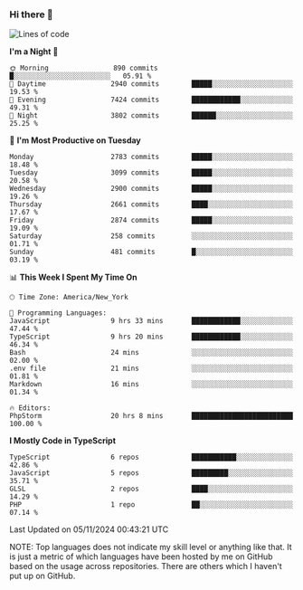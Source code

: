 ### Hi there 👋

<!--
**LynxJinxxy/LynxJinxxy** is a ✨ _special_ ✨ repository because its `README.md` (this file) appears on your GitHub profile.

Here are some ideas to get you started:

- 🔭 I’m currently working on ...
- 🌱 I’m currently learning ...
- 👯 I’m looking to collaborate on ...
- 🤔 I’m looking for help with ...
- 💬 Ask me about ...
- 📫 How to reach me: ...
- 😄 Pronouns: ...
- ⚡ Fun fact: ...
-->

<!--START_SECTION:waka-->
![Lines of code](https://img.shields.io/badge/From%20Hello%20World%20I%27ve%20Written-32.0%20million%20lines%20of%20code-blue)

**I'm a Night 🦉** 

```text
🌞 Morning                890 commits         █░░░░░░░░░░░░░░░░░░░░░░░░   05.91 % 
🌆 Daytime                2940 commits        █████░░░░░░░░░░░░░░░░░░░░   19.53 % 
🌃 Evening                7424 commits        ████████████░░░░░░░░░░░░░   49.31 % 
🌙 Night                  3802 commits        ██████░░░░░░░░░░░░░░░░░░░   25.25 % 
```
📅 **I'm Most Productive on Tuesday** 

```text
Monday                   2783 commits        █████░░░░░░░░░░░░░░░░░░░░   18.48 % 
Tuesday                  3099 commits        █████░░░░░░░░░░░░░░░░░░░░   20.58 % 
Wednesday                2900 commits        █████░░░░░░░░░░░░░░░░░░░░   19.26 % 
Thursday                 2661 commits        ████░░░░░░░░░░░░░░░░░░░░░   17.67 % 
Friday                   2874 commits        █████░░░░░░░░░░░░░░░░░░░░   19.09 % 
Saturday                 258 commits         ░░░░░░░░░░░░░░░░░░░░░░░░░   01.71 % 
Sunday                   481 commits         █░░░░░░░░░░░░░░░░░░░░░░░░   03.19 % 
```


📊 **This Week I Spent My Time On** 

```text
🕑︎ Time Zone: America/New_York

💬 Programming Languages: 
JavaScript               9 hrs 33 mins       ████████████░░░░░░░░░░░░░   47.44 % 
TypeScript               9 hrs 20 mins       ████████████░░░░░░░░░░░░░   46.34 % 
Bash                     24 mins             ░░░░░░░░░░░░░░░░░░░░░░░░░   02.00 % 
.env file                21 mins             ░░░░░░░░░░░░░░░░░░░░░░░░░   01.81 % 
Markdown                 16 mins             ░░░░░░░░░░░░░░░░░░░░░░░░░   01.34 % 

🔥 Editors: 
PhpStorm                 20 hrs 8 mins       █████████████████████████   100.00 % 
```

**I Mostly Code in TypeScript** 

```text
TypeScript               6 repos             ███████████░░░░░░░░░░░░░░   42.86 % 
JavaScript               5 repos             █████████░░░░░░░░░░░░░░░░   35.71 % 
GLSL                     2 repos             ████░░░░░░░░░░░░░░░░░░░░░   14.29 % 
PHP                      1 repo              ██░░░░░░░░░░░░░░░░░░░░░░░   07.14 % 
```




 Last Updated on 05/11/2024 00:43:21 UTC
<!--END_SECTION:waka-->
NOTE: Top languages does not indicate my skill level or anything like that. It is just a metric of which languages have been hosted by me on GitHub based on the usage across repositories. There are others which I haven't put up on GitHub.
